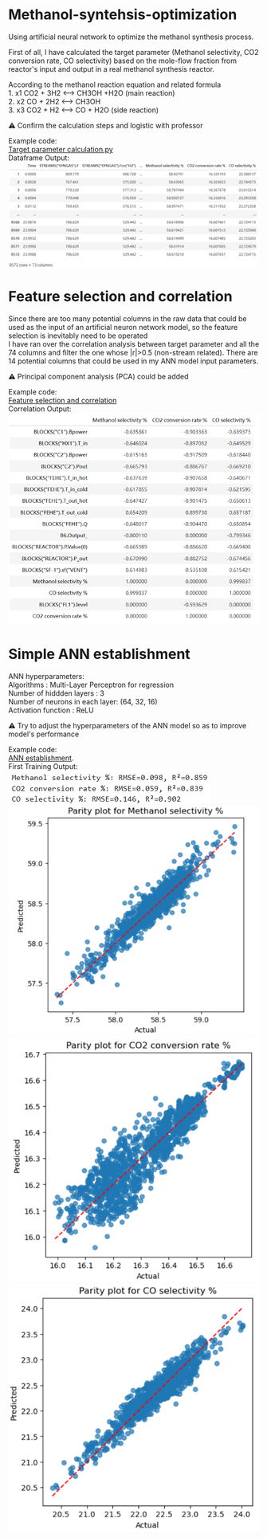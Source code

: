 # Methanol-syntehsis-optimization

Using artificial neural network to optimize the methanol synthesis process.<br>

First of all, I have calculated the target parameter (Methanol selectivity, CO2 conversion rate, CO selectivity) 
based on the mole-flow fraction from reactor's input and output in a real methanol synthesis reactor.

According to the methanol reaction equation and related formula
<br>1.  x1 CO2 + 3H2 <--> CH3OH +H2O (main reaction)
<br>2.  x2 CO + 2H2 <--> CH3OH
<br>3.  x3 CO2 + H2 <--> CO + H2O (side reaction)

⚠️ Confirm the calculation steps and logistic with professor

Example code:<br>
[Target parameter calculation.py](Target%20parameter%20calculation.py)<br>
Dataframe Output:<br>
![Target_parameter](images/Target_parameter_calculation.png)<br>


# Feature selection and correlation
Since there are too many potential columns in the raw data that could be used as the input of an artificial neuron network model, so the feature selection is inevitably need to be operated<br>
I have ran over the correlation analysis between target parameter and all the 74 columns and filter the one whose |r|>0.5 (non-stream related).
There are 14 potential columns that could be used in my ANN model input parameters.

⚠️ Principal component analysis (PCA) could be added

Example code:<br>
[Feature selection and correlation](Feature%20selection%20and%20correaltion.py)<br>
Correlation Output:<br>
![Target_correlation](images/Feature%20selection%20and%20correlation.png)

# Simple ANN establishment
ANN hyperparameters:<br>
Algorithms : Multi-Layer Perceptron for regression <br>
Number of hiddden layers : 3 <br>
Number of neurons in each layer: (64, 32, 16)<br>
Activation function : ReLU <br>

⚠️ Try to adjust the hyperparameters of the ANN model so as to improve model's performance

Example code:<br>
[ANN establishment](ANN%20establish.py).<br>
First Training Output:<br>
![Accuracy](images/ANN%20first%20run%20accuracy.png)
![Methanol selectivity](images/Methanol%20selectivity%20ANN%20parity.png)
![CO2 conversion rate](images/CO2%20conversion%20rate%20ANN%20parity.png)
![CO selectivity](images/CO%20selectivity%20ANN%20parity.png)

